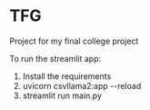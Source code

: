 # TFG
Project for my final college project

To run the streamlit app:
1. Install the requirements
2. uvicorn csvllama2:app --reload
3. streamlit run main.py

